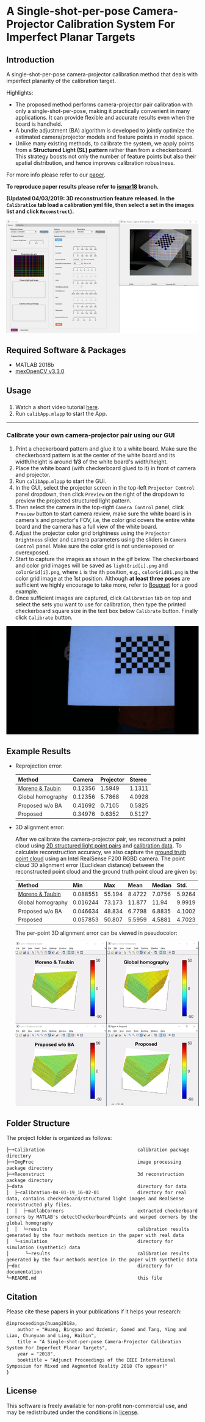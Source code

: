 A Single-shot-per-pose Camera-Projector Calibration System For Imperfect Planar Targets
===

## Introduction
A single-shot-per-pose camera-projector calibration method that deals with imperfect planarity of the calibration target. 

Highlights:
* The proposed method performs camera-projector pair calibration with only a single-shot-per-pose, making it practically convenient in many applications. It can provide flexible and accurate results even when the board is handheld.
* A bundle adjustment (BA) algorithm is developed to jointly optimize the estimated camera/projector models and feature points in model space. 
* Unlike many existing methods, to calibrate the system, we apply points from a **Structured Light (SL) pattern** rather than from a checkerboard. This strategy boosts not only the number of feature points but also their spatial distribution, and hence improves calibration robustness.

For more info please refer to our [paper][1].

**To reproduce paper results please refer to [ismar18][5] branch.**

**(Updated 04/03/2019: 3D reconstruction feature released. In the `Calibration` tab load a calibration yml file, then select a set in the images list and click `Reconstruct`).**


![calib](doc/app.png)

## Required Software & Packages
* MATLAB 2018b
* [mexOpenCV v3.3.0][2]

## Usage
### 

1. Watch a short video tutorial [here][6].
2. Run `calibApp.mlapp` to start the App.

----
### Calibrate your own camera-projector pair using our GUI


1. Print a checkerboard pattern and glue it to a white board. Make sure the checkerboard pattern is at the center of the white board and its width/height is around **1/3** of the white board's width/height.
2. Place the white board (with checkerboard glued to it) in front of camera and projector.
3. Run `calibApp.mlapp` to start the GUI.
4. In the GUI, select the projector screen in the top-left `Projector Control` panel dropdown, then click `Preview` on the right of the dropdown to preview the projected structured light pattern.
5. Then select the camera in the top-right `Camera Control` panel, click `Preview` button to start camera review, make sure the white board is in camera's and projector's FOV, i.e, the color grid covers the entire white board and the camera has a full view of the white board.
6. Adjust the projector color grid brightness using the `Projector Brightness` slider and camera parameters using the sliders in `Camera Control` panel. Make sure the color grid is not underexposed or overexposed.
7. Start to capture the images as shown in the gif below. The checkerboard and color grid images will be saved as `lightGrid[i].png` and `colorGrid[i].png`, where `i` is the ith position, e.g.,  `colorGrid01.png` is the color grid image at the 1st position. Although **at least three poses** are sufficient we highly encourage to take more, refer to [Bouguet][7] for a good example.
8. Once sufficient images are captured, click `Calibration` tab on top and select the sets you want to use for calibration, then type the printed checkerboard square size in the text box below `Calibrate` button. Finally click `Calibrate` button.

![calib](doc/calib.gif)

## Example Results
* Reprojection error:

    | Method              | Camera  | Projector | Stereo  |
    |---------------------|---------|-----------|---------|
    |[Moreno & Taubin][3] | 0.12356 | 1.5949    | 1.1311  |
    | Global homography   | 0.12356 | 5.7868    | 4.0928  |
    | Proposed w/o BA     | 0.41692 | 0.7105    | 0.5825  |
    | Proposed            | 0.34976 | 0.6352    | 0.5127  |

* 3D alignment error:
    
    After we calibrate the camera-projector pair, we reconstruct a point cloud using [2D structured light point pairs](https://github.com/BingyaoHuang/single-shot-pro-cam-calib/tree/ismar18/data/calibration-11-13-17/MT/Set10.yml) and [calibration data](https://github.com/BingyaoHuang/single-shot-pro-cam-calib/tree/ismar18/data/calibration-11-13-17/results). To calculate reconstruction accuracy, we also capture the [ground truth point cloud](https://github.com/BingyaoHuang/single-shot-pro-cam-calib/tree/ismar18/data/calibration-11-13-17/recon-10.ply) using an Intel RealSense F200 RGBD camera. The point cloud 3D alignment error (Euclidean distance) between the reconstructed point cloud and the ground truth point cloud are given by:

    | Method              | Min      | Max    | Mean   | Median | Std.   |
    |---------------------|----------|--------|--------|--------|--------|
    |[Moreno & Taubin][3] | 0.088551 | 55.194 | 8.4722 | 7.0756 | 5.9264 |
    | Global homography   | 0.016244 | 73.173 | 11.877 | 11.94  | 9.9919 |
    | Proposed w/o BA     | 0.046634 | 48.834 | 6.7798 | 6.8835 | 4.1002 |
    | Proposed            | 0.057853 | 50.807 | 5.5959 | 4.5881 | 4.7023 |

    The per-point 3D alignment error can be viewed in pseudocolor:

    ![box](doc/box.gif)

 
## Folder Structure
The project folder is organized as follows:

    ├─+Calibration                                  calibration package directory
    ├─+ImgProc                                      image processing package directory
    ├─+Reconstruct                                  3d reconstruction package directory
    ├─data                                          directory for data
    │  ├─calibration-04-01-19_16-02-01              directory for real data, contains checkerboard/structured light images and RealSense reconstructed ply files.
    │  │  ├─matlabCorners                           extracted checkerboard corners by MATLAB's detectCheckerboardPoints and warped corners by the global homography             
    │  │  └─results                                 calibration results generated by the four methods mention in the paper with real data
    │  └─simulation                                 directory for simulation (synthetic) data
    │      └─results                                calibration results generated by the four methods mention in the paper with synthetic data
    ├─doc                                           directory for documentation
    └─README.md                                     this file
    
## Citation
Please cite these papers in your publications if it helps your research:

    @inproceedings{huang2018a,
        author = "Huang, Bingyao and Ozdemir, Samed and Tang, Ying and Liao, Chunyuan and Ling, Haibin",
        title = "A Single-shot-per-pose Camera-Projector Calibration System For Imperfect Planar Targets",
        year = "2018",
        booktitle = "Adjunct Proceedings of the IEEE International Symposium for Mixed and Augmented Reality 2018 (To appear)"
    }


## License
This software is freely available for non-profit non-commercial use, and may be redistributed under the conditions in [license](LICENSE).


[1]: https://arxiv.org/pdf/1803.09058.pdf
[2]: https://github.com/kyamagu/mexopencv
[3]: http://mesh.brown.edu/calibration/
[4]: https://www.mathworks.com/help/vision/ref/detectcheckerboardpoints.html
[5]: https://github.com/BingyaoHuang/single-shot-pro-cam-calib/tree/ismar18
[6]: https://youtu.be/fnrVDOhcu7I
[7]: http://www.vision.caltech.edu/bouguetj/calib_doc/htmls/calib_example/index.html

